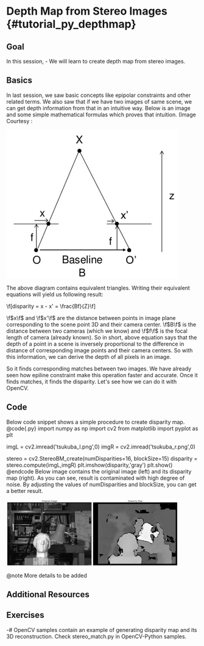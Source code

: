 Depth Map from Stereo Images {#tutorial_py_depthmap}
============================

Goal
----

In this session,
    -   We will learn to create depth map from stereo images.

Basics
------

In last session, we saw basic concepts like epipolar constraints and other related terms. We also
saw that if we have two images of same scene, we can get depth information from that in an intuitive
way. Below is an image and some simple mathematical formulas which proves that intuition. (Image
Courtesy :

![image](images/stereo_depth.jpg)

The above diagram contains equivalent triangles. Writing their equivalent equations will yield us
following result:

\f[disparity = x - x' = \frac{Bf}{Z}\f]

\f$x\f$ and \f$x'\f$ are the distance between points in image plane corresponding to the scene point 3D and
their camera center. \f$B\f$ is the distance between two cameras (which we know) and \f$f\f$ is the focal
length of camera (already known). So in short, above equation says that the depth of a point in a
scene is inversely proportional to the difference in distance of corresponding image points and
their camera centers. So with this information, we can derive the depth of all pixels in an image.

So it finds corresponding matches between two images. We have already seen how epiline constraint
make this operation faster and accurate. Once it finds matches, it finds the disparity. Let's see
how we can do it with OpenCV.

Code
----

Below code snippet shows a simple procedure to create disparity map.
@code{.py}
import numpy as np
import cv2
from matplotlib import pyplot as plt

imgL = cv2.imread('tsukuba_l.png',0)
imgR = cv2.imread('tsukuba_r.png',0)

stereo = cv2.StereoBM_create(numDisparities=16, blockSize=15)
disparity = stereo.compute(imgL,imgR)
plt.imshow(disparity,'gray')
plt.show()
@endcode
Below image contains the original image (left) and its disparity map (right). As you can see, result
is contaminated with high degree of noise. By adjusting the values of numDisparities and blockSize,
you can get a better result.

![image](images/disparity_map.jpg)

@note More details to be added

Additional Resources
--------------------

Exercises
---------

-#  OpenCV samples contain an example of generating disparity map and its 3D reconstruction. Check
    stereo_match.py in OpenCV-Python samples.
